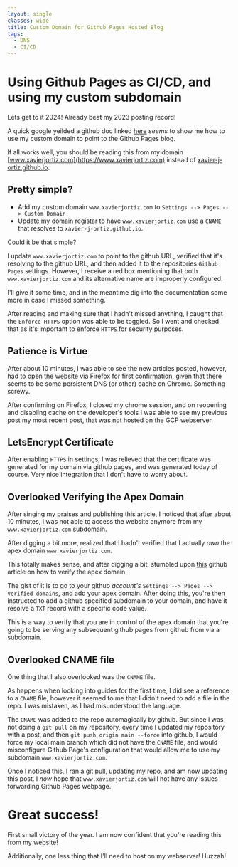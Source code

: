```yaml
---
layout: single
classes: wide
title: Custom Domain for Github Pages Hosted Blog
tags:
  - DNS
  - CI/CD
---
```


# Using Github Pages as CI/CD, and using my custom subdomain

Lets get to it 2024! Already beat my 2023 posting record!

A quick google yeilded a github doc linked [here](https://docs.github.com/en/pages/configuring-a-custom-domain-for-your-github-pages-site/managing-a-custom-domain-for-your-github-pages-site) _seems_ to show me how to use my custom domain to point to the Github Pages blog.

If all works well, you should be reading this from my domain [www.xavierjortiz.com](https://www.xavierjortiz.com) instead of [xavier-j-ortiz.github.io](https://xavier-j-ortiz.github.io).

## Pretty simple?

* Add my custom domain `www.xavierjortiz.com` to `Settings --> Pages --> Custom Domain`
* Update my domain registar to have `www.xavierjortiz.com` use a `CNAME` that resolves to `xavier-j-ortiz.github.io`.

Could it be that simple?

I update `www.xavierjortiz.com` to point to the github URL, verified that it's resolving to the github URL, and then added it to the repositories `Github Pages` settings. However, I receive a red box mentioning that both `www.xavierjortiz.com` and its alternative name are improperly configured.

I'll give it some time, and in the meantime dig into the documentation some more in case I missed something.

After reading and making sure that I hadn't missed anything, I caught that the `Enforce HTTPS` option was able to be toggled. So I went and checked that as it's important to enforce `HTTPS` for security purposes.

## Patience is Virtue

After about 10 minutes, I was able to see the new articles posted, however, had to open the website via Firefox for first confirmation, given that there seems to be some persistent DNS (or other) cache on Chrome. Something screwy.

After confirming on Firefox, I closed my chrome session, and on reopening and disabling cache on the developer's tools I was able to see my previous post my most recent post, that was not hosted on the GCP webserver.

## LetsEncrypt Certificate
After enabling `HTTPS` in settings, I was relieved that the certificate was generated for my domain via github pages, and was generated today of course. Very nice integration that I don't have to worry about.

## Overlooked Verifying the Apex Domain
After singing my praises and publishing this article, I noticed that after about 10 minutes, I was not able to access the website anymore from my `www.xavierjortiz.com` subdomain.

After digging a bit more, realized that I hadn't verified that I actually _own_ the apex domain `www.xavierjortiz.com`.

This totally makes sense, and after digging a bit, stumbled upon [this](https://docs.github.com/en/pages/configuring-a-custom-domain-for-your-github-pages-site/verifying-your-custom-domain-for-github-pages) github article on how to verify the apex domain.

The gist of it is to go to your github _account's_ `Settings --> Pages --> Verified domains`, and add your apex domain. After doing this, you're then instructed to add a github specified subdomain to your domain, and have it resolve a `TXT` record with a specific code value.

This is a way to verify that you are in control of the apex domain that you're going to be serving any subsequent github pages from github from via a subdomain.
## Overlooked CNAME file
One thing that I also overlooked was the `CNAME` file.

As happens when looking into guides for the first time, I did see a reference to a `CNAME` file, however it seemed to me that I didn't need to add a file in the repo. I was mistaken, as I had misunderstood the language.

The `CNAME` was added to the repo automagically by github. But since I was not doing a `git pull` on my repository, every time I updated my repository with a post, and then `git push origin main --force` into github, I would force my local main branch which did not have the `CNAME` file, and would misconfigure Github Page's configuration that would allow me to use my subdomain `www.xavierjortiz.com`.

Once I noticed this, I ran a git pull, updating my repo, and am now updating this post. I _now_ hope that `www.xavierjortiz.com` will not have any issues forwarding Github Pages webpage.

# Great success!

First small victory of the year. I am now confident that you're reading this from my website!

Additionally, one less thing that I'll need to host on my webserver! Huzzah!
